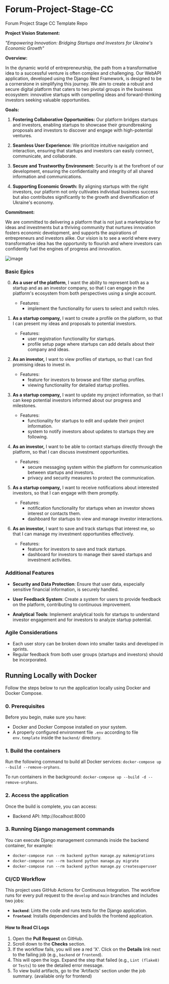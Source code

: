 # Forum-Project-Stage-CC

Forum Project Stage CC Template Repo

**Project Vision Statement:**

*"Empowering Innovation: Bridging Startups and Investors for Ukraine's Economic Growth"*

**Overview:**

In the dynamic world of entrepreneurship, the path from a transformative idea to a successful venture is often complex
and challenging. Our WebAPI application, developed using the Django Rest Framework, is designed to be a cornerstone in
simplifying this journey. We aim to create a robust and secure digital platform that caters to two pivotal groups in the
business ecosystem: innovative startups with compelling ideas and forward-thinking investors seeking valuable
opportunities.

**Goals:**

1. **Fostering Collaborative Opportunities:** Our platform bridges startups and investors, enabling startups to showcase
   their groundbreaking proposals and investors to discover and engage with high-potential ventures.

2. **Seamless User Experience:** We prioritize intuitive navigation and interaction, ensuring that startups and
   investors can easily connect, communicate, and collaborate.

3. **Secure and Trustworthy Environment:** Security is at the forefront of our development, ensuring the confidentiality
   and integrity of all shared information and communications.

4. **Supporting Economic Growth:** By aligning startups with the right investors, our platform not only cultivates
   individual business success but also contributes significantly to the growth and diversification of Ukraine's
   economy.

**Commitment:**

We are committed to delivering a platform that is not just a marketplace for ideas and investments but a thriving
community that nurtures innovation fosters economic development, and supports the aspirations of entrepreneurs and
investors alike. Our vision is to see a world where every transformative idea has the opportunity to flourish and where
investors can confidently fuel the engines of progress and innovation.

![image](https://github.com/mehalyna/Forum-Project-Stage-CC/assets/39273210/54b0de76-f6e3-4bf3-bf38-fb5bf1d1d63d)

### Basic Epics

0. **As a user of the platform**, I want the ability to represent both as a startup and as an investor company, so that
   I can engage in the platform's ecosystem from both perspectives using a single account.

    - Features:
        - implement the functionality for users to select and switch roles.

2. **As a startup company,** I want to create a profile on the platform, so that I can present my ideas and proposals to
   potential investors.

    - Features:
        - user registration functionality for startups.
        - profile setup page where startups can add details about their company and ideas.

3. **As an investor,** I want to view profiles of startups, so that I can find promising ideas to invest in.

    - Features:
        - feature for investors to browse and filter startup profiles.
        - viewing functionality for detailed startup profiles.

4. **As a startup company,** I want to update my project information, so that I can keep potential investors informed
   about our progress and milestones.

    - Features:
        - functionality for startups to edit and update their project information.
        - system to notify investors about updates to startups they are following.

5. **As an investor,** I want to be able to contact startups directly through the platform, so that I can discuss
   investment opportunities.

    - Features:
        - secure messaging system within the platform for communication between startups and investors.
        - privacy and security measures to protect the communication.

6. **As a startup company,** I want to receive notifications about interested investors, so that I can engage with them
   promptly.

    - Features:
        - notification functionality for startups when an investor shows interest or contacts them.
        - dashboard for startups to view and manage investor interactions.

7. **As an investor,** I want to save and track startups that interest me, so that I can manage my investment
   opportunities effectively.

    - Features:
        - feature for investors to save and track startups.
        - dashboard for investors to manage their saved startups and investment activities.

### Additional Features

- **Security and Data Protection**: Ensure that user data, especially sensitive financial information, is securely
  handled.

- **User Feedback System**: Create a system for users to provide feedback on the platform, contributing to continuous
  improvement.

- **Analytical Tools**: Implement analytical tools for startups to understand investor engagement and for investors to
  analyze startup potential.

### Agile Considerations

- Each user story can be broken down into smaller tasks and developed in sprints.
- Regular feedback from both user groups (startups and investors) should be incorporated.

## Running Locally with Docker

Follow the steps below to run the application locally using Docker and Docker Compose.

### 0. Prerequisites

Before you begin, make sure you have:

- Docker and Docker Compose installed on your system.
- A properly configured environment file `.env` according to file `env.template` inside the `backend/` directory.

### 1. Build the containers

Run the following command to build all Docker services:
`docker-compose up --build --remove-orphans`.

To run containers in the background:
`docker-compose up --build -d --remove-orphans`.

### 2. Access the application

Once the build is complete, you can access:

- Backend API: http://localhost:8000

### 3. Running Django management commands

You can execute Django management commands inside the backend container, for example:

- `docker-compose run --rm backend python manage.py makemigrations`
- `docker-compose run --rm backend python manage.py migrate`
- `docker-compose run --rm backend python manage.py createsuperuser`

### CI/CD Workflow

This project uses GitHub Actions for Continuous Integration. The workflow runs for every pull request to the `develop` and `main` branches and includes two jobs:

- **`backend`**: Lints the code and runs tests for the Django application.
- **`frontend`**: Installs dependencies and builds the frontend application.

#### How to Read CI Logs

1.  Open the **Pull Request** on GitHub.
2.  Scroll down to the **Checks** section.
3.  If the workflow fails, you will see a red 'X'. Click on the **Details** link next to the failing job (e.g., `backend` or `frontend`).
4.  This will open the logs. Expand the step that failed (e.g., `Lint (flake8)` or `Tests`) to see the detailed error message.
5.  To view build artifacts, go to the 'Artifacts' section under the job summary. (available only for frontend)